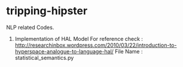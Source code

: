 tripping-hipster
================

NLP related Codes.

1. Implementation of HAL Model 
   For reference check : http://researchinbox.wordpress.com/2010/03/22/introduction-to-hyperspace-analogue-to-language-hal/
   File Name : statistical_semantics.py